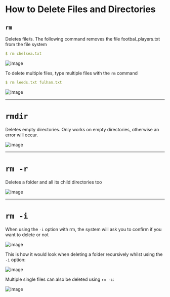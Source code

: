 # How to Delete Files and Directories 

## `rm`

Deletes file/s. The following command removes the file footbal_players.txt from the file system

```yaml
$ rm chelsea.txt
```
![image](https://user-images.githubusercontent.com/107522496/196630485-9f3ccfa5-bf75-474f-823e-07a3eaef0622.png)

To delete multiple files, type multiple files with the `rm` command

```yaml
$ rm leeds.txt fulham.txt
```
![image](https://user-images.githubusercontent.com/107522496/196631306-fe61c518-900d-40bf-a637-9f768fb7584c.png)




---

# `rmdir` 

Deletes empty directories. Only works on empty directories, otherwise an error will occur.

![image](https://user-images.githubusercontent.com/107522496/196628188-a0393fd7-2aa6-4c12-a3cd-95e26dbb1fdc.png)

---

# `rm -r` 

Deletes a folder and all its child directories too

![image](https://user-images.githubusercontent.com/107522496/196633137-0bdaf2c6-5800-4ade-b290-492040c6efaa.png)

---
# `rm -i` 

When using the `-i` option with rm, the system will ask you to confirm if you want to delete or not

![image](https://user-images.githubusercontent.com/107522496/196634574-78d0f81b-f7fd-411c-9023-698a8da8e2f6.png)



This is how it would look when deleting a folder recursively whilst using the `-i` option: 

![image](https://user-images.githubusercontent.com/107522496/196635464-3e34ae5d-739b-480a-a632-9b6b5cce45f9.png)


Multiple single files can also be deleted using `rm -i`:

![image](https://user-images.githubusercontent.com/107522496/196636889-882b169b-442c-4d00-878b-ff13619399fd.png)








